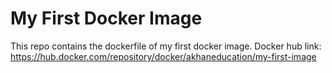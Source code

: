 # My First Docker Image
This repo contains the dockerfile of my first docker image.
Docker hub link: https://hub.docker.com/repository/docker/akhaneducation/my-first-image
